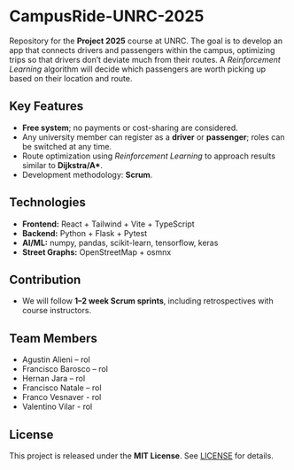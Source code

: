 # CampusRide-UNRC-2025

Repository for the **Project 2025** course at UNRC. The goal is to develop an app that connects drivers and passengers within the campus, optimizing trips so that drivers don’t deviate much from their routes. A *Reinforcement Learning* algorithm will decide which passengers are worth picking up based on their location and route.

## Key Features

- **Free system**; no payments or cost-sharing are considered.  
- Any university member can register as a **driver** or **passenger**; roles can be switched at any time.  
- Route optimization using *Reinforcement Learning* to approach results similar to **Dijkstra/A\***.  
- Development methodology: **Scrum**.

## Technologies

- **Frontend:** React + Tailwind + Vite + TypeScript  
- **Backend:** Python + Flask + Pytest  
- **AI/ML:** numpy, pandas, scikit-learn, tensorflow, keras  
- **Street Graphs:** OpenStreetMap + osmnx  

## Contribution

- We will follow **1–2 week Scrum sprints**, including retrospectives with course instructors.  

## Team Members

- Agustin Alieni – rol  
- Francisco Barosco – rol  
- Hernan Jara – rol  
- Francisco Natale – rol
- Franco Vesnaver - rol
- Valentino Vilar - rol

## License

This project is released under the **MIT License**. See [LICENSE](LICENSE) for details.

